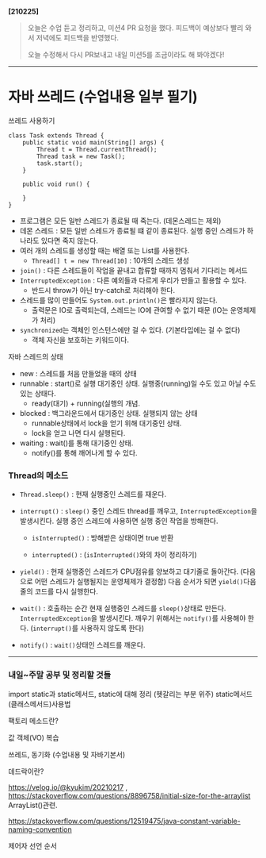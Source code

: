 **[210225]**



> 오늘은 수업 듣고 정리하고, 미션4 PR 요청을 했다.
> 피드백이 예상보다 빨리 와서 저녁에도 피드백을 반영했다.
>
> 오늘 수정해서 다시 PR보내고 내일 미션5를 조금이라도 해 봐야겠다!



---

# 자바 쓰레드 (수업내용 일부 필기)

쓰레드 사용하기

```
class Task extends Thread {
    public static void main(String[] args) {
        Thread t = Thread.currentThread();
        Thread task = new Task();
        task.start();
    }

    public void run() {

    }
}
```

- 프로그램은 모든 일반 스레드가 종료될 때 죽는다. (데몬스레드는 제외)
- 데몬 스레드 : 모든 일반 스레드가 종료될 떄 같이 종료된다. 실행 중인 스레드가 하나라도 있다면 죽지 않는다.
- 여러 개의 스레드를 생성할 때는 배열 또는 List를 사용한다.
  - `Thread[] t = new Thread[10]` : 10개의 스레드 생성
- `join()` : 다른 스레드들이 작업을 끝내고 합류할 때까지 멈춰서 기다리는 메서드
- `InterruptedException` : 다른 예외들과 다르게 우리가 만들고 활용할 수 있다.
  - 반드시 throw가 아닌 try-catch로 처리해야 한다.
- 스레드를 많이 만들어도 `System.out.println()`은 빨라지지 않는다.
  - 출력문은 IO로 출력되는데, 스레드는 IO에 관여할 수 없기 때문 (IO는 운영체제가 처리)
- `synchronized`는 객체인 인스턴스에만 걸 수 있다. (기본타입에는 걸 수 없다)
  - 객체 자신을 보호하는 키워드이다.

자바 스레드의 상태

- new : 스레드를 처음 만들었을 때의 상태
- runnable : start()로 실행 대기중인 상태. 실행중(running)일 수도 있고 아닐 수도 있는 상태다.
  - ready(대기) + running(실행의 개념.
- blocked : 백그라운드에서 대기중인 상태. 실행되지 않는 상태
  - runnable상태에서 lock을 얻기 위해 대기중인 상태.
  - lock을 얻고 나면 다시 실행된다.
- waiting : wait()를 통해 대기중인 상태.
  - notify()를 통해 깨어나게 할 수 있다.

### Thread의 메소드

- `Thread.sleep()` : 현재 실행중인 스레드를 재운다.

- `interrupt()` : `sleep()` 중인 스레드 thread를 깨우고, `InterruptedException`을 발생시킨다. 실행 중인 스레드에 사용하면 실행 중인 작업을 방해한다.
  -  `isInterrupted()` : 방해받은 상태이면 true 반환

  - `interrupted()` : (`isInterrupted()`와의 차이 정리하기)

- `yield()` : 현재 실행중인 스레드가 CPU점유를 양보하고 대기줄로 돌아간다. (다음으로 어떤 스레드가 실행될지는 운영체제가 결정함) 다음 순서가 되면 `yield()`다음 줄의 코드를 다시 실행한다.
- `wait()` : 호출하는 순간 현재 실행중인 스레드를 `sleep()`상태로 만든다. `InterruptedException`을 발생시킨다. 깨우기 위해서는 `notify()`를 사용해야 한다. (`interrupt()`를 사용하지 않도록 한다)
- `notify()` : `wait()`상태인 스레드를 깨운다.



---



### 내일~주말 공부 및 정리할 것들

import static과 static메서드, static에 대해 정리 (헷갈리는 부분 위주)
static메서드(클래스메서드)사용법



팩토리 메소드란?



값 객체(VO) 복습



쓰레드, 동기화 (수업내용 및 자바기본서)



데드락이란?



https://velog.io/@kyukim/20210217 , https://stackoverflow.com/questions/8896758/initial-size-for-the-arraylist ArrayList()관련.



https://stackoverflow.com/questions/12519475/java-constant-variable-naming-convention

제어자 선언 순서

